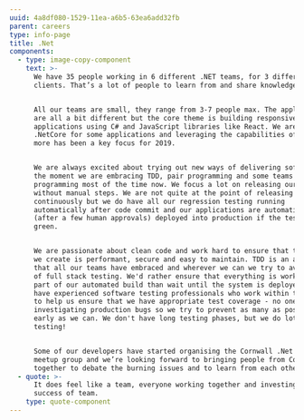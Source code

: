 ```yaml
---
uuid: 4a8df080-1529-11ea-a6b5-63ea6add32fb
parent: careers
type: info-page
title: .Net
components:
  - type: image-copy-component
    text: >-
      We have 35 people working in 6 different .NET teams, for 3 different
      clients. That’s a lot of people to learn from and share knowledge with.


      All our teams are small, they range from 3-7 people max. The applications
      are all a bit different but the core theme is building responsive web
      applications using C# and JavaScript libraries like React. We are using
      .NetCore for some applications and leveraging the capabilities of Azure
      more has been a key focus for 2019.


      We are always excited about trying out new ways of delivering software. At
      the moment we are embracing TDD, pair programming and some teams are mob
      programming most of the time now. We focus a lot on releasing our software
      without manual steps. We are not quite at the point of releasing
      continuously but we do have all our regression testing running
      automatically after code commit and our applications are automatically
      (after a few human approvals) deployed into production if the tests are
      green.


      We are passionate about clean code and work hard to ensure that the code
      we create is performant, secure and easy to maintain. TDD is an approach
      that all our teams have embraced and wherever we can we try to avoid lots
      of full stack testing. We'd rather ensure that everything is working as
      part of our automated build than wait until the system is deployed. We
      have experienced software testing professionals who work within the teams
      to help us ensure that we have appropriate test coverage - no one likes
      investigating production bugs so we try to prevent as many as possible as
      early as we can. We don't have long testing phases, but we do lots of
      testing!


      Some of our developers have started organising the Cornwall .Net Developer
      meetup group and we’re looking forward to bringing people from Cornwall
      together to debate the burning issues and to learn from each other.
  - quote: >-
      It does feel like a team, everyone working together and investing in
      success of team.
    type: quote-component
---
```


